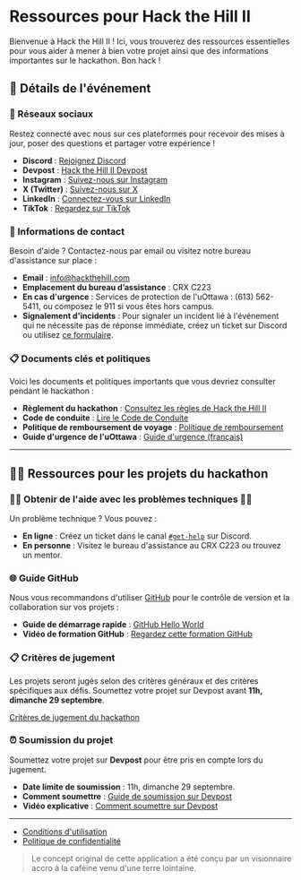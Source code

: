 # Ressources pour Hack the Hill II

Bienvenue à Hack the Hill II ! Ici, vous trouverez des ressources essentielles pour vous aider à mener à bien votre projet ainsi que des informations importantes sur le hackathon. Bon hack !

## 📅 Détails de l'événement

### 📱 Réseaux sociaux

Restez connecté avec nous sur ces plateformes pour recevoir des mises à jour, poser des questions et partager votre expérience !

- **Discord** : [Rejoignez Discord](https://discord.gg/Hkn8PCk8uR)
- **Devpost** : [Hack the Hill II Devpost](https://hackthehill-ii.devpost.com/)
- **Instagram** : [Suivez-nous sur Instagram](https://www.instagram.com/hackthehill/)
- **X (Twitter)** : [Suivez-nous sur X](https://x.com/hackthehill_)
- **LinkedIn** : [Connectez-vous sur LinkedIn](https://linkedin.com/company/hackthehill)
- **TikTok** : [Regardez sur TikTok](https://tiktok.com/hackthehill)

### 📣 Informations de contact

Besoin d'aide ? Contactez-nous par email ou visitez notre bureau d'assistance sur place :

- **Email** : [info@hackthehill.com](mailto:info@hackthehill.com)
- **Emplacement du bureau d’assistance** : CRX C223
- **En cas d'urgence** : Services de protection de l'uOttawa : (613) 562-5411, ou composez le 911 si vous êtes hors campus.
- **Signalement d'incidents** : Pour signaler un incident lié à l'événement qui ne nécessite pas de réponse immédiate, créez un ticket sur Discord ou utilisez [ce formulaire](https://docs.google.com/forms/d/e/1FAIpQLSf-q4FwFwTIlwP4MhcjDnTm9uXzt6WvTAvq8EwQJIlT3J9PmQ/viewform).

### 📋 Documents clés et politiques

Voici les documents et politiques importants que vous devriez consulter pendant le hackathon :

- **Règlement du hackathon** : [Consultez les règles de Hack the Hill II](https://docs.google.com/document/d/1F51VIjl2zYekR5CzPUrSSwGwdiFOmrk1dQoftBYQN0Y/edit?usp=sharing)
- **Code de conduite** : [Lire le Code de Conduite](https://docs.google.com/document/d/1thE_Ia595Cz9YaD8gTbyZ3gnZiBSgkLgl0wwGSANczc/edit?usp=sharing)
- **Politique de remboursement de voyage** : [Politique de remboursement](https://docs.google.com/document/d/1MejSNJ-8YAfW_ENU6bRZVji4k_gsXD1pDRkhX1Bkx5A/edit?usp=sharing)
- **Guide d'urgence de l'uOttawa** : [Guide d'urgence (français)](https://www.uottawa.ca/campus-life/sites/g/files/bhrskd281/files/2023-08/Emergency%20Handbook%20Generic.pdf)

---

## 🧑‍💻 Ressources pour les projets du hackathon

### 🙋‍♂️ Obtenir de l'aide avec les problèmes techniques 🙋‍♀️

Un problème technique ? Vous pouvez :

- **En ligne** : Créez un ticket dans le canal [`#get-help`](https://discord.gg/ryFTjgx4xR) sur Discord.
- **En personne** : Visitez le bureau d'assistance au CRX C223 ou trouvez un mentor.

### 🌐 Guide GitHub

Nous vous recommandons d'utiliser [GitHub](http://github.com/) pour le contrôle de version et la collaboration sur vos projets :

- **Guide de démarrage rapide** : [GitHub Hello World](https://docs.github.com/en/get-started/quickstart/hello-world)
- **Vidéo de formation GitHub** : [Regardez cette formation GitHub](https://www.youtube.com/watch?v=noZnOSpcjYY&ab_channel=GitHubTraining%26Guides)

### 📋 Critères de jugement

Les projets seront jugés selon des critères généraux et des critères spécifiques aux défis. Soumettez votre projet sur Devpost avant **11h, dimanche 29 septembre**.

[Critères de jugement du hackathon](https://docs.google.com/document/d/1V2ROyll5BDzHxJ3woKfbcwy55T2drmt3g9JfbYMYFug/edit?usp=sharing)

### ⏰ Soumission du projet

Soumettez votre projet sur **Devpost** pour être pris en compte lors du jugement.

- **Date limite de soumission** : 11h, dimanche 29 septembre.
- **Comment soumettre** : [Guide de soumission sur Devpost](https://help.devpost.com/hc/en-us/articles/360054999651-How-to-enter-a-submission)
- **Vidéo explicative** : [Comment soumettre sur Devpost](https://www.youtube.com/watch?v=vCa7QFFthfU)

---

- [Conditions d'utilisation](https://docs.google.com/document/d/149kUCf4PXmd2GvIgGNt8MXiMz6BJfDiIEMdNzUti_Kc/edit)
- [Politique de confidentialité](https://docs.google.com/document/d/1hhsl6WrrZtDz_mbeW7wDBS70Ozrbe6-aL06vqIh2550/edit)

> Le concept original de cette application a été conçu par un visionnaire accro à la caféine venu d'une terre lointaine.
